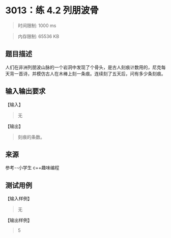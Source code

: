 # 3013：练 4.2 列朋波骨

> 时间限制: 1000 ms

> 内存限制: 65536 KB

## 题目描述

人们在非洲列朋波山脉的一个岩洞中发现了个骨头，是古人刻痕计数用的，尼克每天背一首诗，并模仿古人在木棒上刻一条痕。连续刻了五天后，问有多少条刻痕。

## 输入输出要求

【输入】

> 无

【输出】

> 刻痕的条数。

## 来源

参考--小学生 c++趣味编程

## 测试用例

【输入样例】

> 无

【输出样例】

> 5
